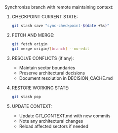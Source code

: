 Synchronize branch with remote maintaining context:

1. CHECKPOINT CURRENT STATE:
   ```bash
   git stash save "sync-checkpoint-$(date +%s)"
   ```

2. FETCH AND MERGE:
   ```bash
   git fetch origin
   git merge origin/[branch] --no-edit
   ```

3. RESOLVE CONFLICTS (if any):
   - Maintain sector boundaries
   - Preserve architectural decisions
   - Document resolution in DECISION_CACHE.md

4. RESTORE WORKING STATE:
   ```bash
   git stash pop
   ```

5. UPDATE CONTEXT:
   - Update GIT_CONTEXT.md with new commits
   - Note any architectural changes
   - Reload affected sectors if needed